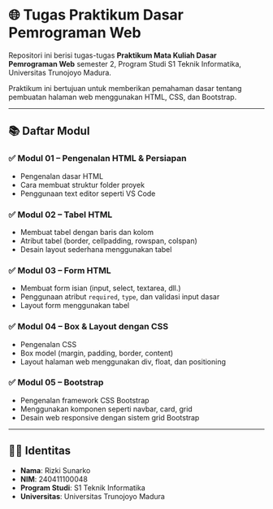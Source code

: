 # 🌐 Tugas Praktikum Dasar Pemrograman Web

Repositori ini berisi tugas-tugas **Praktikum Mata Kuliah Dasar Pemrograman Web** semester 2, Program Studi S1 Teknik Informatika, Universitas Trunojoyo Madura.

Praktikum ini bertujuan untuk memberikan pemahaman dasar tentang pembuatan halaman web menggunakan HTML, CSS, dan Bootstrap.

---

## 📚 Daftar Modul

### ✅ Modul 01 – Pengenalan HTML & Persiapan
- Pengenalan dasar HTML
- Cara membuat struktur folder proyek
- Penggunaan text editor seperti VS Code

### ✅ Modul 02 – Tabel HTML
- Membuat tabel dengan baris dan kolom
- Atribut tabel (border, cellpadding, rowspan, colspan)
- Desain layout sederhana menggunakan tabel

### ✅ Modul 03 – Form HTML
- Membuat form isian (input, select, textarea, dll.)
- Penggunaan atribut `required`, `type`, dan validasi input dasar
- Layout form menggunakan tabel

### ✅ Modul 04 – Box & Layout dengan CSS
- Pengenalan CSS
- Box model (margin, padding, border, content)
- Layout halaman web menggunakan div, float, dan positioning

### ✅ Modul 05 – Bootstrap
- Pengenalan framework CSS Bootstrap
- Menggunakan komponen seperti navbar, card, grid
- Desain web responsive dengan sistem grid Bootstrap

---

## 👨‍🎓 Identitas

- **Nama**: Rizki Sunarko  
- **NIM**: 240411100048  
- **Program Studi**: S1 Teknik Informatika  
- **Universitas**: Universitas Trunojoyo Madura


